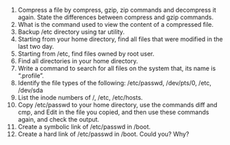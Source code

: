 1. Compress a file by compress, gzip, zip commands and decompress it again. State the
differences between compress and gzip commands.
2. What is the command used to view the content of a compressed file.
3. Backup /etc directory using tar utility.
4. Starting from your home directory, find all files that were modified in the last two day.
5. Starting from /etc, find files owned by root user.
6. Find all directories in your home directory.
7. Write a command to search for all files on the system that, its name is “.profile”.
8. Identify the file types of the following: /etc/passwd, /dev/pts/0, /etc, /dev/sda
9. List the inode numbers of /, /etc, /etc/hosts.
10. Copy /etc/passwd to your home directory, use the commands diff and cmp, and Edit in the
file you copied, and then use these commands again, and check the output.
11. Create a symbolic link of /etc/passwd in /boot.
12. Create a hard link of /etc/passwd in /boot. Could you? Why?